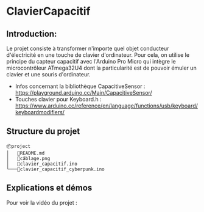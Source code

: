 # ClavierCapacitif

## Introduction: 
Le projet consiste à transformer n'importe quel objet conducteur d'électricité en une touche de clavier d'ordinateur. Pour cela, on utilise le principe du capteur capacitif avec l'Arduino Pro Micro qui intègre le microcontrôleur ATmega32U4 dont la particularité est de pouvoir émuler un clavier et une souris d'ordinateur.

* Infos concernant la bibliothèque CapacitiveSensor : https://playground.arduino.cc/Main/CapacitiveSensor/
* Touches clavier pour Keyboard.h : https://www.arduino.cc/reference/en/language/functions/usb/keyboard/keyboardmodifiers/

## Structure du projet
```
📦project
│   📜README.md
│   📜câblage.png
│   📜clavier_capacitif.ino
└───📜clavier_capacitif_cyberpunk.ino

```

## Explications et démos

Pour voir la vidéo du projet : 
